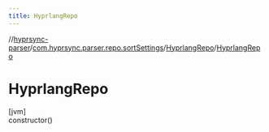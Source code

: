 ```yaml
---
title: HyprlangRepo
---
```

//[hyprsync-parser](../../../index.html)/[com.hyprsync.parser.repo.sortSettings](../index.html)/[HyprlangRepo](index.html)/[HyprlangRepo](-hyprlang-repo.html)



# HyprlangRepo



[jvm]\
constructor()



